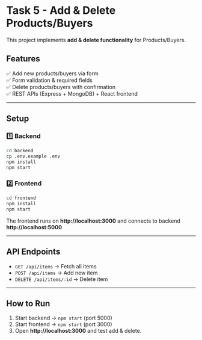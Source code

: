 # Task 5 - Add & Delete Products/Buyers

This project implements **add & delete functionality** for Products/Buyers.

## Features
✅ Add new products/buyers via form  
✅ Form validation & required fields  
✅ Delete products/buyers with confirmation  
✅ REST APIs (Express + MongoDB) + React frontend  

---

## Setup

### 1️⃣ Backend
```bash
cd backend
cp .env.example .env
npm install
npm start
```

### 2️⃣ Frontend
```bash
cd frontend
npm install
npm start
```

The frontend runs on **http://localhost:3000** and connects to backend **http://localhost:5000**

---

## API Endpoints
- `GET /api/items` → Fetch all items  
- `POST /api/items` → Add new item  
- `DELETE /api/items/:id` → Delete item  

---

## How to Run
1. Start backend → `npm start` (port 5000)  
2. Start frontend → `npm start` (port 3000)  
3. Open **http://localhost:3000** and test add & delete.

